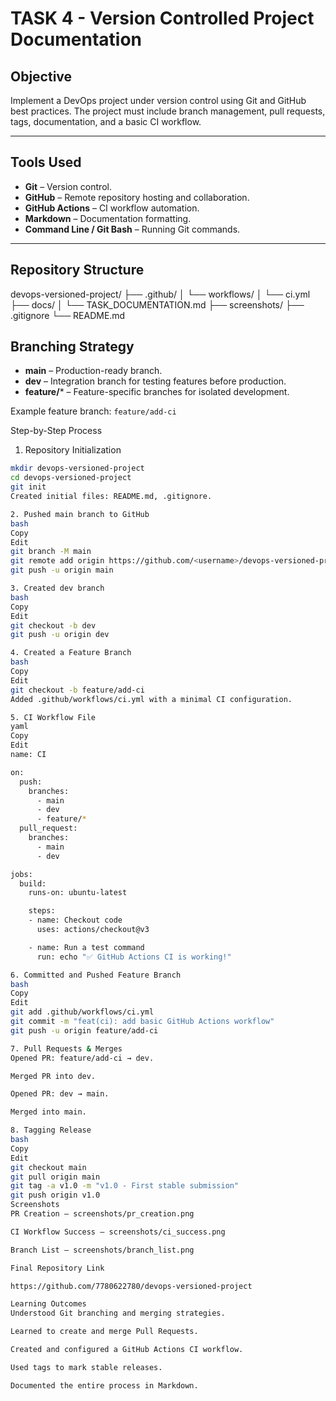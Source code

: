 # TASK 4 - Version Controlled Project Documentation

## Objective
Implement a DevOps project under version control using Git and GitHub best practices. The project must include branch management, pull requests, tags, documentation, and a basic CI workflow.

---

## Tools Used
- **Git** – Version control.
- **GitHub** – Remote repository hosting and collaboration.
- **GitHub Actions** – CI workflow automation.
- **Markdown** – Documentation formatting.
- **Command Line / Git Bash** – Running Git commands.

---

## Repository Structure
devops-versioned-project/
├── .github/
│ └── workflows/
│ └── ci.yml
├── docs/
│ └── TASK_DOCUMENTATION.md
├── screenshots/
├── .gitignore
└── README.md


## Branching Strategy
- **main** – Production-ready branch.
- **dev** – Integration branch for testing features before production.
- **feature/*** – Feature-specific branches for isolated development.
  
Example feature branch: `feature/add-ci`


Step-by-Step Process

 1. Repository Initialization
```bash
mkdir devops-versioned-project
cd devops-versioned-project
git init
Created initial files: README.md, .gitignore.

2. Pushed main branch to GitHub
bash
Copy
Edit
git branch -M main
git remote add origin https://github.com/<username>/devops-versioned-project.git
git push -u origin main

3. Created dev branch
bash
Copy
Edit
git checkout -b dev
git push -u origin dev

4. Created a Feature Branch
bash
Copy
Edit
git checkout -b feature/add-ci
Added .github/workflows/ci.yml with a minimal CI configuration.

5. CI Workflow File
yaml
Copy
Edit
name: CI

on:
  push:
    branches:
      - main
      - dev
      - feature/*
  pull_request:
    branches:
      - main
      - dev

jobs:
  build:
    runs-on: ubuntu-latest

    steps:
    - name: Checkout code
      uses: actions/checkout@v3

    - name: Run a test command
      run: echo "✅ GitHub Actions CI is working!"

6. Committed and Pushed Feature Branch
bash
Copy
Edit
git add .github/workflows/ci.yml
git commit -m "feat(ci): add basic GitHub Actions workflow"
git push -u origin feature/add-ci

7. Pull Requests & Merges
Opened PR: feature/add-ci → dev.

Merged PR into dev.

Opened PR: dev → main.

Merged into main.

8. Tagging Release
bash
Copy
Edit
git checkout main
git pull origin main
git tag -a v1.0 -m "v1.0 - First stable submission"
git push origin v1.0
Screenshots
PR Creation – screenshots/pr_creation.png

CI Workflow Success – screenshots/ci_success.png

Branch List – screenshots/branch_list.png

Final Repository Link

https://github.com/7780622780/devops-versioned-project

Learning Outcomes
Understood Git branching and merging strategies.

Learned to create and merge Pull Requests.

Created and configured a GitHub Actions CI workflow.

Used tags to mark stable releases.

Documented the entire process in Markdown.